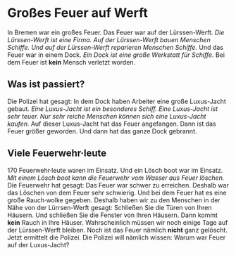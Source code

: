# Großes Feuer auf Werft

In Bremen war ein großes Feuer. Das Feuer war auf der Lürssen-Werft. 
*Die Lürssen-Werft ist eine Firma.* 
*Auf der Lürssen-Werft bauen Menschen Schiffe.* 
*Und auf der Lürssen-Werft reparieren Menschen Schiffe.* Und das Feuer war in einem Dock. 
*Ein Dock ist eine große Werkstatt für Schiffe.* Bei dem Feuer ist **kein** Mensch verletzt worden. 

## Was ist passiert?
Die Polizei hat gesagt: In dem Dock haben Arbeiter eine große Luxus-Jacht gebaut. 
*Eine Luxus-Jacht ist ein besonderes Schiff.* 
*Eine Luxus-Jacht ist sehr teuer.* 
*Nur sehr reiche Menschen können sich eine Luxus-Jacht kaufen.* Auf dieser Luxus-Jacht hat das Feuer angefangen. Dann ist das Feuer größer geworden. Und dann hat das ganze Dock gebrannt. 

## Viele Feuerwehr·leute
170 Feuerwehr·leute waren im Einsatz. Und ein Lösch·boot war im Einsatz. 
*Mit einem Lösch·boot kann die Feuerwehr vom Wasser aus Feuer löschen.* Die Feuerwehr hat gesagt: Das Feuer war schwer zu erreichen. Deshalb war das Löschen von dem Feuer sehr schwierig. Und bei dem Feuer hat es eine große Rauch·wolke gegeben. Deshalb haben wir zu den Menschen in der Nähe von der Lürrsen-Werft gesagt: Schließen Sie die Türen von Ihren Häusern. Und schließen Sie die Fenster von Ihren Häusern. Dann kommt **kein** Rauch in Ihre Häuser. Wahrscheinlich müssen wir noch einige Tage auf der Lürssen-Werft bleiben. Noch ist das Feuer nämlich **nicht** ganz gelöscht. 
Jetzt ermittelt die Polizei. Die Polizei will nämlich wissen: Warum war Feuer auf der Luxus-Jacht? 
